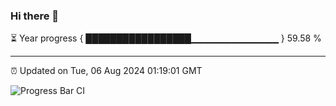 ### Hi there 👋

⏳ Year progress { █████████████████▁▁▁▁▁▁▁▁▁▁▁▁▁ } 59.58 %

---

⏰ Updated on Tue, 06 Aug 2024 01:19:01 GMT

![Progress Bar CI](https://github.com/liununu/liununu/workflows/Progress%20Bar%20CI/badge.svg)
